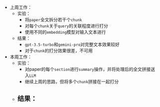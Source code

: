 - 上周工作：
	- 实验：
		- 将`paper`全文拆分若干个`chunk`
		- 对每个`chunk`关于`query`的关联程度进行打分
		- 使用不同的`embedding`模型对输入文本进行
	- 结果：
		- `gpt-3.5-turbo`和`gemini-pro`对完整文本效果较好
		- 对于`chunk`的打分效果很差，不可用
- 本周工作：
	- 实验：
		- 对paper的每个`section`进行`summary`操作，并将处理后的全文拼接送入`LLM`
		- 继续上周的思路，但将多个`chunk`拼接在一起打分
	- 结果：
		- 